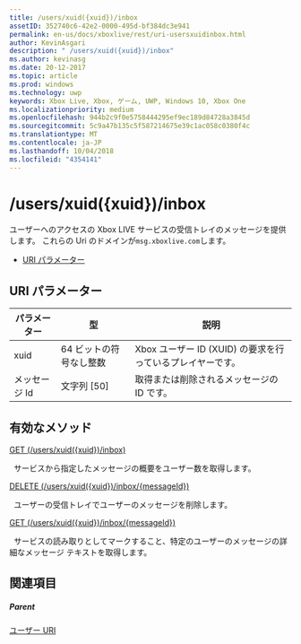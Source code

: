 ```yaml
---
title: /users/xuid({xuid})/inbox
assetID: 352740c6-42e2-0000-495d-bf384dc3e941
permalink: en-us/docs/xboxlive/rest/uri-usersxuidinbox.html
author: KevinAsgari
description: " /users/xuid({xuid})/inbox"
ms.author: kevinasg
ms.date: 20-12-2017
ms.topic: article
ms.prod: windows
ms.technology: uwp
keywords: Xbox Live, Xbox, ゲーム, UWP, Windows 10, Xbox One
ms.localizationpriority: medium
ms.openlocfilehash: 944b2c9f0e5758444295ef9ec189d84728a3845d
ms.sourcegitcommit: 5c9a47b135c5f587214675e39c1ac058c0380f4c
ms.translationtype: MT
ms.contentlocale: ja-JP
ms.lasthandoff: 10/04/2018
ms.locfileid: "4354141"
---
```

# <a name="usersxuidxuidinbox"></a>/users/xuid({xuid})/inbox
ユーザーへのアクセスの Xbox LIVE サービスの受信トレイのメッセージを提供します。 これらの Uri のドメインが`msg.xboxlive.com`します。
 
  * [URI パラメーター](#ID4EV)
 
<a id="ID4EV"></a>

 
## <a name="uri-parameters"></a>URI パラメーター 
 
| パラメーター| 型| 説明| 
| --- | --- | --- | 
| xuid | 64 ビットの符号なし整数 | Xbox ユーザー ID (XUID) の要求を行っているプレイヤーです。 | 
| メッセージ Id | 文字列 [50] | 取得または削除されるメッセージの ID です。 | 
  
<a id="ID4EDC"></a>

 
## <a name="valid-methods"></a>有効なメソッド 

[GET (/users/xuid({xuid})/inbox)](uri-usersxuidinboxget.md)

&nbsp;&nbsp;サービスから指定したメッセージの概要をユーザー数を取得します。 

[DELETE (/users/xuid({xuid})/inbox/{messageId})](uri-usersxuidinboxmessageiddelete.md)

&nbsp;&nbsp;ユーザーの受信トレイでユーザーのメッセージを削除します。

[GET (/users/xuid({xuid})/inbox/{messageId})](uri-usersxuidinboxmessageidget.md)

&nbsp;&nbsp;サービスの読み取りとしてマークすること、特定のユーザーのメッセージの詳細なメッセージ テキストを取得します。 
 
<a id="ID4EVC"></a>

 
## <a name="see-also"></a>関連項目
 
<a id="ID4EXC"></a>

 
##### <a name="parent"></a>Parent  

[ユーザー URI](atoc-reference-users.md)

   
